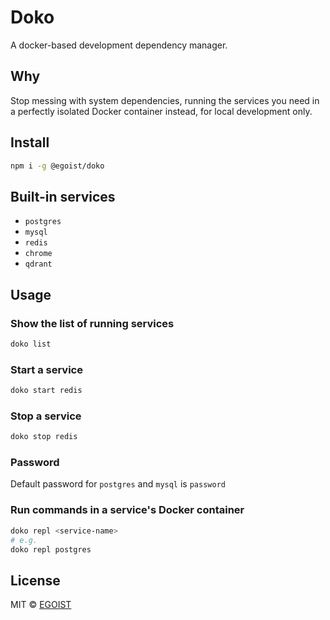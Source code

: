 # Doko

A docker-based development dependency manager.

## Why

Stop messing with system dependencies, running the services you need in a perfectly isolated Docker container instead, for local development only.

## Install

```bash
npm i -g @egoist/doko
```

## Built-in services

- `postgres`
- `mysql`
- `redis`
- `chrome`
- `qdrant`

## Usage

### Show the list of running services

```bash
doko list
```

### Start a service

```bash
doko start redis
```

### Stop a service

```bash
doko stop redis
```

### Password

Default password for `postgres` and `mysql` is `password`

### Run commands in a service's Docker container

```bash
doko repl <service-name>
# e.g.
doko repl postgres
```

## License

MIT &copy; [EGOIST](https://github.com/sponsors/egoist)
